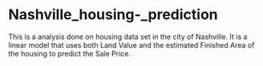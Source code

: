 # Nashville_housing-_prediction
This is a analysis done on housing data set in the city of Nashville. It is a linear model that uses both Land Value and the estimated Finished Area of the housing to predict the Sale Price. 
